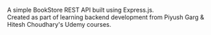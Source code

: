 A simple BookStore REST API built using Express.js.  
Created as part of learning backend development from Piyush Garg & Hitesh Choudhary's Udemy courses.  
